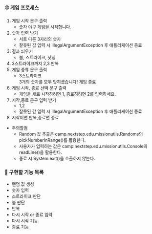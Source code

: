 ### ⚾️  게임 프로세스
1. 게임 시작 문구 출력
   - 숫자 야구 게임을 시작합니다.
2. 숫자 입력 받기
   - 서로 다른 3자리의 숫자
   - 잘못된 값 입력 시 IllegalArgumentException 후 애플리케이션 종료
3. 결과 띄우기
   - 볼, 스트라이크, 낫싱
4. 3스트라이크까지 2,3 반복
5. 게임 종류 문구 출력
   - 3스트라이크     
     3개의 숫자를 모두 맞히셨습니다! 게임 종료
6. 게임 시작, 종료 선택 문구 출력
   - 게임을 새로 시작하려면 1, 종료하려면 2를 입력하세요.
7. 시작,종료 문구 입력 받기
   - 1,2 
   - 잘못된 값 입력 시 IllegalArgumentException 후 애플리케이션 종료
8. 시작이면 반복,종료면 종료

- 주의할점
  - Random 값 추출은 camp.nextstep.edu.missionutils.Randoms의 pickNumberInRange()를 활용한다.
  - 사용자가 입력하는 값은 camp.nextstep.edu.missionutils.Console의 readLine()을 활용한다.
  - 종료 시 System.exit()을 호출하지 않는다. 

### 🚀 구현할 기능 목록
- 랜덤 값 생성 
- 숫자 입력 
- 스트라이크 판단 
- 볼 판단 
- 반복
- 다시 시작 or 종료 입력 
- 다시 시작 기능
- 종료 기능